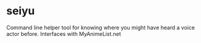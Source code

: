 # seiyu
Command line helper tool for knowing where you might have heard a voice actor before. Interfaces with MyAnimeList.net
